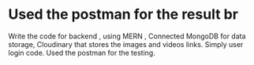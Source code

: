 # Used the postman for the result br

Write the code for backend , using  MERN , Connected MongoDB for data storage, Cloudinary that stores the images and videos links. Simply user login code. Used the postman for the testing.





 
 
